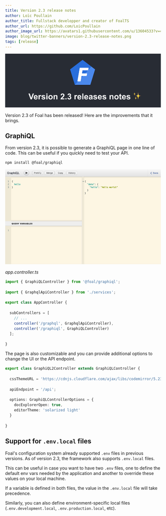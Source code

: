 ```yaml
---
title: Version 2.3 release notes
author: Loïc Poullain
author_title: Fullstack developper and creator of FoalTS
author_url: https://github.com/LoicPoullain
author_image_url: https://avatars1.githubusercontent.com/u/13604533?v=4
image: blog/twitter-banners/version-2.3-release-notes.png
tags: [release]
---
```


![Banner](./assets/version-2.3-is-here/banner.png)

Version 2.3 of Foal has been released! Here are the improvements that it brings.

<!--truncate-->

## GraphiQL

From version 2.3, it is possible to generate a GraphiQL page in one line of code. This can be useful if you quickly need to test your API.

```bash
npm install @foal/graphiql
```

![GraphiQL](./assets/version-2.3-is-here/graphiql.png)

*app.controller.ts*
```typescript
import { GraphiQLController } from '@foal/graphiql';

import { GraphqlApiController } from './services';

export class AppController {

  subControllers = [
    // ...
    controller('/graphql', GraphqlApiController),
    controller('/graphiql', GraphiQLController)
  ];

}
```

The page is also customizable and you can provide additional options to change the UI or the API endpoint.

```typescript
export class GraphiQL2Controller extends GraphiQLController {

  cssThemeURL = 'https://cdnjs.cloudflare.com/ajax/libs/codemirror/5.23.0/theme/solarized.css';

  apiEndpoint = '/api';

  options: GraphiQLControllerOptions = {
    docExplorerOpen: true,
    editorTheme: 'solarized light'
  }

}

```

## Support for `.env.local` files

Foal's configuration system already supported `.env` files in previous versions. As of version 2.3, the framework also supports `.env.local` files.

This can be useful in case you want to have two `.env` files, one to define the default env vars needed by the application and another to override these values on your local machine.

If a variable is defined in both files, the value in the `.env.local` file will take precedence.

Similarly, you can also define environment-specific local files (`.env.development.local`, `.env.production.local`, etc).